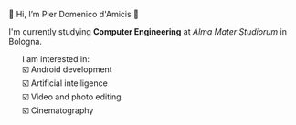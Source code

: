 👋 Hi, I’m Pier Domenico d'Amicis 👋
<div> 
  I'm currently studying <b>Computer Engineering</b> at <i>Alma Mater Studiorum</i> in Bologna.
</div>
<div>
  <ul style="list-style: none;">
  I am interested in:<br>
☑️ Android development <br>
☑️ Artificial intelligence <br>
☑️ Video and photo editing <br>
☑️ Cinematography<br>
</div>
  </ul>


<!---
P-damicis/P-damicis is a ✨ special ✨ repository because its `README.md` (this file) appears on your GitHub profile.
You can click the Preview link to take a look at your changes.
--->
